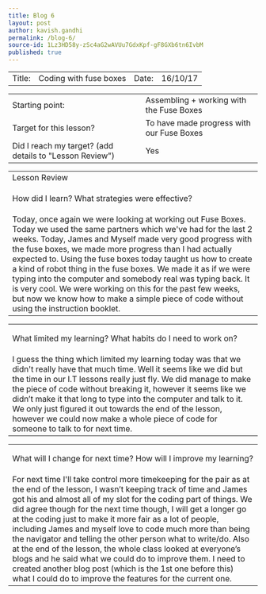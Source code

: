 ```yaml
---
title: Blog 6
layout: post
author: kavish.gandhi
permalink: /blog-6/
source-id: 1Lz3HD58y-zSc4aG2wAVUu7GdxKpf-gF8GXb6tn6IvbM
published: true
---
```

<table>
  <tr>
    <td>Title: </td>
    <td><div>Coding with fuse boxes</div></td>
    <td>Date: </td>
    <td><div>16/10/17</div></td>
  </tr>
</table>


<table>
  <tr>
    <td>Starting point:</td>
    <td><div>Assembling + working with the Fuse Boxes</div></td>
  </tr>
  <tr>
    <td>Target for this lesson?</td>
    <td><div>To have made progress with our Fuse Boxes</div></td>
  </tr>
  <tr>
    <td>Did I reach my target? 
(add details to "Lesson Review")</td>
    <td><div>Yes</div></td>
  </tr>
</table>


<table>
  <tr>
    <td>Lesson Review</td>
  </tr>
  <tr>
    <td><p>How did I learn? What strategies were effective? </p></td>
  </tr>
  <tr>
    <td><div>Today, once again we were looking at working out Fuse Boxes. Today we used the same partners which we've had for the last 2 weeks. Today, James and Myself made very good progress with the fuse boxes, we made more progress than I had actually expected to. Using the fuse boxes today taught us how to create a kind of robot thing in the fuse boxes. We made it as if we were typing into the computer and somebody real was typing back. It is very cool. We were working on this for the past few weeks, but now we know how to make a simple piece of code without using the instruction booklet.</div></td>
  </tr>
</table>


<table>
  <tr>
    <td><p>What limited my learning? What habits do I need to work on?</p></td>
  </tr>
  <tr>
    <td><div>I guess the thing which limited my learning today was that we didn't really have that much time. Well it seems like we did but the time in our I.T lessons really just fly. We did manage to make the piece of code without breaking it, however it seems like we didn’t make it that long to type into the computer and talk to it. We only just figured it out towards the end of the lesson, however we could now make a whole piece of code for someone to talk to for next time.</div></td>
  </tr>
</table>


<table>
  <tr>
    <td><p>What will I change for next time? How will I improve my learning?</p></td>
  </tr>
  <tr>
    <td><div>For next time I'll take control more timekeeping for the pair as at the end of the lesson, I wasn’t keeping track of time and James got his and almost all of my slot for the coding part of things. We did agree though for the next time though, I will get a longer go at the coding just to make it more fair as a lot of people, including James and myself love to code much more than being the navigator and telling the other person what to write/do. Also at the end of the lesson, the whole class looked at everyone’s blogs and he said what we could do to improve them. I need to created another blog post (which is the 1st one before this) what I could do to improve the features for the current one.</div></td>
  </tr>
</table>


